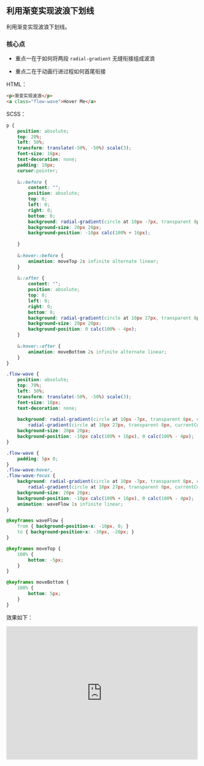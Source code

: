 ## 利用渐变实现波浪下划线

利用渐变实现波浪下划线。

### 核心点

+ 重点一在于如何将两段 `radial-gradient` 无缝衔接组成波浪

+ 重点二在于动画行进过程如何首尾衔接

HTML：

```html
<p>渐变实现波浪</p>
<a class="flow-wave">Hover Me</a>
```

SCSS：
```scss
p {
    position: absolute;
    top: 20%;
    left: 50%;
    transform: translate(-50%, -50%) scale(3);
    font-size: 18px;
    text-decoration: none;
    padding: 10px;
    cursor:pointer;
    
    &::before {
        content: "";
        position: absolute;
        top: 0;
        left: 0;
        right: 0;
        bottom: 0;
        background: radial-gradient(circle at 10px -7px, transparent 8px, red 8px, red 9px, transparent 9px) repeat-x;
        background-size: 20px 20px;
        background-position: -10px calc(100% + 16px); 
        
    }
    
    &:hover::before {
        animation: moveTop 2s infinite alternate linear;
    }
    
    &::after {
        content: "";
        position: absolute;
        top: 0;
        left: 0;
        right: 0;
        bottom: 0;
        background: radial-gradient(circle at 10px 27px, transparent 8px, green 8px, green 9px, transparent 9px) repeat-x;
        background-size: 20px 20px;
        background-position: 0 calc(100% - 4px); 
    }
    
    &:hover::after {
        animation: moveBottom 2s infinite alternate linear;
    }
}

.flow-wave {
    position: absolute;
    top: 70%;
    left: 50%;
    transform: translate(-50%, -50%) scale(3);
    font-size: 18px;
    text-decoration: none;
    
    background: radial-gradient(circle at 10px -7px, transparent 8px, currentColor 8px, currentColor 9px, transparent 9px) repeat-x,
        radial-gradient(circle at 10px 27px, transparent 8px, currentColor 8px, currentColor 9px, transparent 9px) repeat-x;
    background-size: 20px 20px;
    background-position: -10px calc(100% + 16px), 0 calc(100% - 4px);
}

.flow-wave {
    padding: 5px 0;
}
.flow-wave:hover,
.flow-wave:focus {
    background: radial-gradient(circle at 10px -7px, transparent 8px, currentColor 8px, currentColor 9px, transparent 9px) repeat-x,
        radial-gradient(circle at 10px 27px, transparent 8px, currentColor 8px, currentColor 9px, transparent 9px) repeat-x;
    background-size: 20px 20px;
    background-position: -10px calc(100% + 16px), 0 calc(100% - 4px);
    animation: waveFlow 1s infinite linear;
}

@keyframes waveFlow {
    from { background-position-x: -10px, 0; }
    to { background-position-x: -30px, -20px; }
}

@keyframes moveTop {
    100% {
        bottom: -5px;
    }
}

@keyframes moveBottom {
    100% {
        bottom: 5px;
    }
}
```

效果如下：

<iframe height="350" style="width: 100%;" scrolling="no" title="渐变实现波浪下划线及动画" src="https://codepen.io/Chokcoco/embed/vMyBQe?height=350&theme-id=default&default-tab=css,result" frameborder="no" allowtransparency="true" allowfullscreen="true">
  See the Pen <a href='https://codepen.io/Chokcoco/pen/vMyBQe'>渐变实现波浪下划线及动画</a> by Chokcoco
  (<a href='https://codepen.io/Chokcoco'>@Chokcoco</a>) on <a href='https://codepen.io'>CodePen</a>.
</iframe>